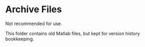 # Archive Files
Not recommended for use.

This folder contains old Matlab files, but kept for version history bookkeeping. 
